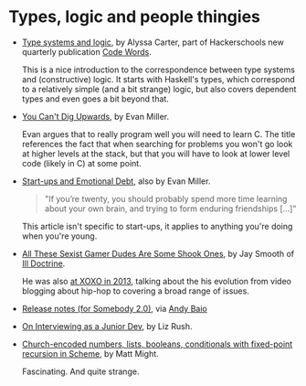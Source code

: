 # Types, logic and people thingies

- [Type systems and logic](https://codewords.hackerschool.com/issues/one/type-systems-and-logic),
    by Alyssa Carter, part of Hackerschools new quarterly publication [Code Words](https://codewords.hackerschool.com/).

    This is a nice introduction to the correspondence between type systems and
    (constructive) logic. It starts with Haskell's types, which correspond to
    a relatively simple (and a bit strange) logic, but also covers dependent
    types and even goes a bit beyond that.
- [You Can't Dig Upwards](http://www.evanmiller.org/you-cant-dig-upwards.html), by Evan Miller.

    Evan argues that to really program well you will need to learn C. The title
    references the fact that when searching for problems you won't go look at
    higher levels at the stack, but that you will have to look at lower level
    code (likely in C) at some point.
- [Start-ups and Emotional Debt](http://www.evanmiller.org/start-ups-and-emotional-debt.html),
    also by Evan Miller.

    > "If you’re twenty, you should probably spend more time learning about your own brain,
    > and trying to form enduring friendships [...]"

    This article isn't specific to start-ups, it applies to anything you're doing
    when you're young.
- [All These Sexist Gamer Dudes Are Some Shook Ones](https://www.youtube.com/watch?v=T9rj3ahynFU),
    by Jay Smooth of [Ill Doctrine](http://www.illdoctrine.com).

    He was also [at XOXO in 2013](https://www.youtube.com/watch?v=ItVH3Sm3cak),
    talking about the his evolution from video blogging about hip-hop to covering
    a broad range of issues.
- [Release notes (for Somebody 2.0)](http://vimeo.com/112853373),
    via [Andy Baio](https://twitter.com/waxpancake/status/541392086587543554)
- [On Interviewing as a Junior Dev](http://lizmrush.com/on-interviewing/),
    by Liz Rush.
- [Church-encoded numbers, lists, booleans, conditionals with fixed-point recursion in Scheme](http://matt.might.net/articles/church-encodings-demo-in-scheme/),
    by Matt Might.

    Fascinating. And quite strange.
